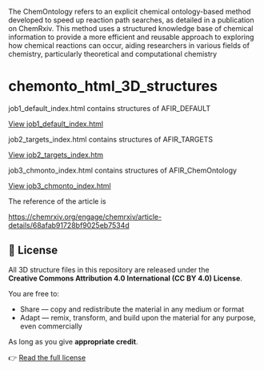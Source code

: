 The ChemOntology refers to an explicit chemical ontology-based method developed to speed up reaction path searches, 
as detailed in a publication on ChemRxiv. This method uses a structured knowledge base of chemical information to provide a more efficient and reusable approach to exploring how chemical reactions can occur, 
aiding researchers in various fields of chemistry, particularly theoretical and computational chemistry


# chemonto_html_3D_structures

job1_default_index.html contains structures of AFIR_DEFAULT

[View job1_default_index.html](https://rawcdn.githack.com/ChemOntology-AFIR/chemonto_html_3D_structures/main/job1_default_index.html)

job2_targets_index.html contains structures of AFIR_TARGETS

[View job2_targets_index.htm](https://rawcdn.githack.com/ChemOntology-AFIR/chemonto_html_3D_structures/main/job2_targets_index.html)

job3_chmonto_index.html contains structures of AFIR_ChemOntology

[View job3_chmonto_index.html](https://rawcdn.githack.com/ChemOntology-AFIR/chemonto_html_3D_structures/main/job3_chmonto_index.html?v=5)


The  reference of the article is

https://chemrxiv.org/engage/chemrxiv/article-details/68afab91728bf9025eb7534d

## 📜 License

All 3D structure files in this repository are released under the  
**Creative Commons Attribution 4.0 International (CC BY 4.0) License**.  

You are free to:  
- Share — copy and redistribute the material in any medium or format  
- Adapt — remix, transform, and build upon the material for any purpose, even commercially  

As long as you give **appropriate credit**.  

👉 [Read the full license](LICENSE) 
